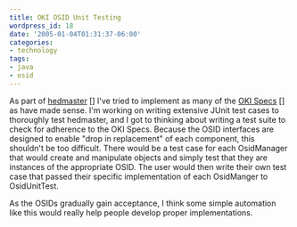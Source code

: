 ```yaml
---
title: OKI OSID Unit Testing
wordpress_id: 18
date: '2005-01-04T01:31:37-06:00'
categories:
- technology
tags:
- java
- osid
---
```

As part of [hedmaster] [] I've tried to implement as many of the [OKI Specs] [] as have made sense.  I'm working on
writing extensive JUnit test cases to thoroughly test hedmaster, and I got to thinking about writing a test suite to
check for adherence to the OKI Specs.  Because the OSID interfaces are designed to enable "drop in replacement" of each
component, this shouldn't be too difficult.  There would be a test case for each OsidManager that would create and
manipulate objects and simply test that they are instances of the appropriate OSID.  The user would then write their own
test case that passed their specific implementation of each OsidManger to OsidUnitTest.

[hedmaster]: /projects/hedmaster
[oki specs]: http://www.okiproject.org/specs

As the OSIDs gradually gain acceptance, I think some simple automation like this would really help people develop proper
implementations.
